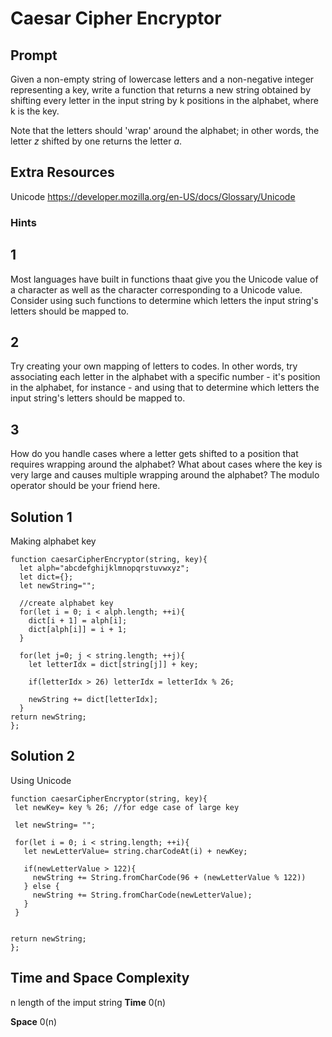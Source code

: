 # Caesar Cipher Encryptor

## Prompt

Given a non-empty string of lowercase letters and a non-negative integer representing a key, write a function that returns a new string obtained by shifting every letter in the input string by k positions in the alphabet, where k is the key.

Note that the letters should 'wrap' around the alphabet; in other words, the letter _z_ shifted by one returns the letter _a_.

## Extra Resources

Unicode
https://developer.mozilla.org/en-US/docs/Glossary/Unicode

### Hints

## 1

Most languages have built in functions thaat give you the Unicode value of a character as well as the character corresponding to a Unicode value. Consider using such functions to determine which letters the input string's letters should be mapped to.

## 2

Try creating your own mapping of letters to codes. In other words, try associating each letter in the alphabet with a specific number - it's position in the alphabet, for instance - and using that to determine which letters the input string's letters should be mapped to.

## 3

How do you handle cases where a letter gets shifted to a position that requires wrapping around the alphabet? What about cases where the key is very large and causes multiple wrapping around the alphabet? The modulo operator should be your friend here.

## Solution 1

Making alphabet key

```
function caesarCipherEncryptor(string, key){
  let alph="abcdefghijklmnopqrstuvwxyz";
  let dict={};
  let newString="";

  //create alphabet key
  for(let i = 0; i < alph.length; ++i){
    dict[i + 1] = alph[i];
    dict[alph[i]] = i + 1;
  }

  for(let j=0; j < string.length; ++j){
    let letterIdx = dict[string[j]] + key;

    if(letterIdx > 26) letterIdx = letterIdx % 26;

    newString += dict[letterIdx];
  }
return newString;
};

```

## Solution 2

Using Unicode

```
function caesarCipherEncryptor(string, key){
 let newKey= key % 26; //for edge case of large key

 let newString= "";

 for(let i = 0; i < string.length; ++i){
   let newLetterValue= string.charCodeAt(i) + newKey;

   if(newLetterValue > 122){
     newString += String.fromCharCode(96 + (newLetterValue % 122))
   } else {
     newString += String.fromCharCode(newLetterValue);
   }
 }


return newString;
};
```

## Time and Space Complexity

n length of the imput string
**Time**
0(n)

**Space**
0(n)
